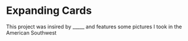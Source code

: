 # Expanding Cards

This project was insired by _____ and features some pictures I took in the American Southwest